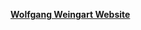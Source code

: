 **[Wolfgang Weingart Website](https://wobtrix.github.io/wolfgang_weingart/wolfgang_weingart_website)**   
